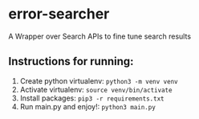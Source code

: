 # error-searcher
A Wrapper over Search APIs to fine tune search results

## Instructions for running:
1. Create python virtualenv: ```python3 -m venv venv ```
2. Activate virtualenv: ```source venv/bin/activate```
3. Install packages: ```pip3 -r requirements.txt```
4. Run main.py and enjoy!: ```python3 main.py```
